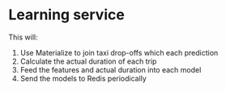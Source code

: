 # Learning service

This will:

1. Use Materialize to join taxi drop-offs which each prediction
2. Calculate the actual duration of each trip
3. Feed the features and actual duration into each model
4. Send the models to Redis periodically
